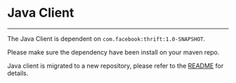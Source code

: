 # Java Client

***

The Java Client is dependent on `com.facebook:thrift:1.0-SNAPSHOT`.

Please make sure the dependency have been install on your maven repo.

Java client is migrated to a new repository, please refer to the [README](https://github.com/vesoft-inc/nebula-java) for details.
